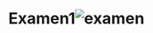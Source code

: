 # Examen1![examen](https://user-images.githubusercontent.com/116873085/205168167-ab535f9a-a0e0-4c03-9a91-bf3d0575b8c8.png)
